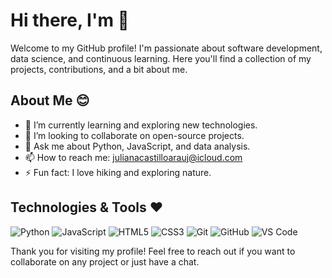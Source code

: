 # Hi there, I'm 👋

Welcome to my GitHub profile! I'm passionate about software development, data science, and continuous learning. Here you'll find a collection of my projects, contributions, and a bit about me.

## About Me 😊

- 🌱 I’m currently learning and exploring new technologies.
- 👯 I’m looking to collaborate on open-source projects.
- 💬 Ask me about Python, JavaScript, and data analysis.
- 📫 How to reach me: [julianacastilloarauj@icloud.com](mailto:julianacastilloarauj@icloud.com)
- ⚡ Fun fact: I love hiking and exploring nature.

## Technologies & Tools ❤️

![Python](https://img.shields.io/badge/-Python-3776AB?style=flat-square&logo=python&logoColor=white)
![JavaScript](https://img.shields.io/badge/-JavaScript-F7DF1E?style=flat-square&logo=javascript&logoColor=black)
![HTML5](https://img.shields.io/badge/-HTML5-E34F26?style=flat-square&logo=html5&logoColor=white)
![CSS3](https://img.shields.io/badge/-CSS3-1572B6?style=flat-square&logo=css3)
![Git](https://img.shields.io/badge/-Git-F05032?style=flat-square&logo=git&logoColor=white)
![GitHub](https://img.shields.io/badge/-GitHub-181717?style=flat-square&logo=github)
![VS Code](https://img.shields.io/badge/-VS%20Code-007ACC?style=flat-square&logo=visual-studio-code&logoColor=white)

Thank you for visiting my profile! Feel free to reach out if you want to collaborate on any project or just have a chat.
